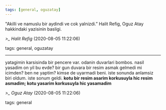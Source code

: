 ```yaml
---
tags: [general, oguzatay]
---
```


"Akilli ve namuslu bir aydindi ve cok yalnizdi.” Halit Refig, Oguz Atay hakkindaki yazisinin basligi.

*>_ Halit Refig* (2020-08-05 11:22:06)

tags: general, oguzatay

---

yatagimin karsisinda bir pencere var. odanin duvarlari bombos. nasil yasadim on yil bu evde? bir gun duvara bir resim asmak gelmedi mi icimden? ben ne yaptim? kimse de uyarmadi beni. iste sonunda anlamsiz biri oldum. iste sonum geldi. **kotu bir resim asarim korkusuyla hic resim asmadim; kotu yasarim korkusuyla hic yasamadim**

*>_ Oguz Atay* (2020-08-05 11:22:06)

tags: general

